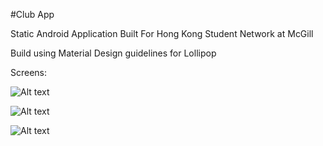 #Club App

Static Android Application Built For Hong Kong Student Network at McGill

Build using Material Design guidelines for Lollipop

Screens:

![Alt text](/Screen1.png?raw=true "Optional Title")

![Alt text](/Screen2.png?raw=true "Optional Title")

![Alt text](/Screen3.png?raw=true "Optional Title")
